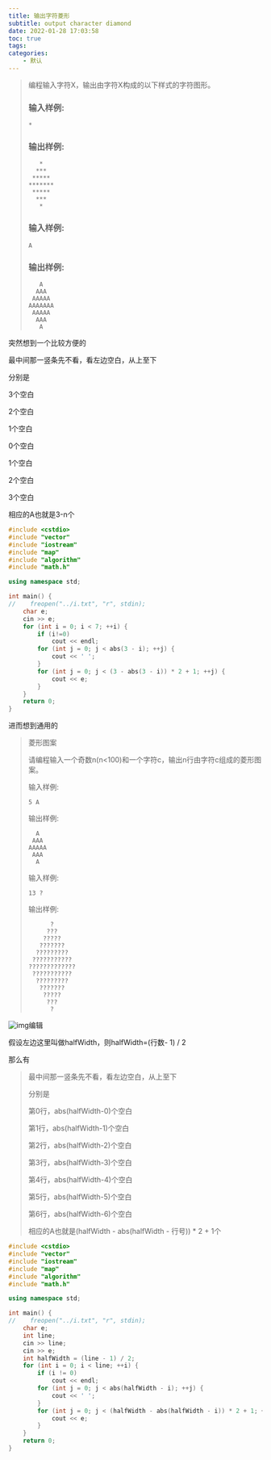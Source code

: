 ```yaml
---
title: 输出字符菱形
subtitle: output character diamond
date: 2022-01-28 17:03:58
toc: true
tags: 
categories: 
    - 默认
---
```


>  编程输入字符X，输出由字符X构成的以下样式的字符图形。
>
> ### 输入样例:
>
> ```
> *
> ```
>
> 
>
> ### 输出样例:
>
> ```
>    *
>   ***
>  *****
> *******
>  *****
>   ***
>    *
> ```
>
> 
>
> ### 输入样例:
>
> ```
> A
> ```
>
> 
>
> ### 输出样例:
>
> ```
>    A
>   AAA
>  AAAAA
> AAAAAAA
>  AAAAA
>   AAA
>    A
> ```
>
> 

突然想到一个比较方便的

最中间那一竖条先不看，看左边空白，从上至下

分别是

3个空白

2个空白

1个空白

0个空白

1个空白

2个空白

3个空白

相应的A也就是3-n个

```cpp
#include <cstdio>
#include "vector"
#include "iostream"
#include "map"
#include "algorithm"
#include "math.h"

using namespace std;

int main() {
//    freopen("../i.txt", "r", stdin);
    char e;
    cin >> e;
    for (int i = 0; i < 7; ++i) {
        if (i!=0)
            cout << endl;
        for (int j = 0; j < abs(3 - i); ++j) {
            cout << ' ';
        }
        for (int j = 0; j < (3 - abs(3 - i)) * 2 + 1; ++j) {
            cout << e;
        }
    }
    return 0;
}
```



 进而想到通用的

> 菱形图案
>
> 请编程输入一个奇数n(n<100)和一个字符c，输出n行由字符c组成的菱形图案。
>
> 输入样例:
>
> ```
> 5 A
> ```
>
> 
>
> 输出样例:
>
> ```
>   A
>  AAA
> AAAAA
>  AAA
>   A
> ```
>
> 
>
> 输入样例:
>
> ```
> 13 ?
> ```
>
> 
>
> 输出样例:
>
> ```
>       ?
>      ???
>     ?????
>    ???????
>   ?????????
>  ???????????
> ?????????????
>  ???????????
>   ?????????
>    ???????
>     ?????
>      ???
>       ?
> ```
>
> 

![img](https://raw.githubusercontent.com/james-curtis/james-curtis.github.io/static/images/97c2f43a62c24a3fada21a0f25db6c45.png)编辑
 

 假设左边这里叫做halfWidth，则halfWidth=(行数- 1) / 2

那么有

>  最中间那一竖条先不看，看左边空白，从上至下
>
> 分别是
>
> 第0行，abs(halfWidth-0)个空白
>
> 第1行，abs(halfWidth-1)个空白
>
> 第2行，abs(halfWidth-2)个空白
>
> 第3行，abs(halfWidth-3)个空白
>
> 第4行，abs(halfWidth-4)个空白
>
> 第5行，abs(halfWidth-5)个空白
>
> 第6行，abs(halfWidth-6)个空白
>
> 相应的A也就是(halfWidth - abs(halfWidth - 行号)) * 2 + 1个

```cpp
#include <cstdio>
#include "vector"
#include "iostream"
#include "map"
#include "algorithm"
#include "math.h"

using namespace std;

int main() {
//    freopen("../i.txt", "r", stdin);
    char e;
    int line;
    cin >> line;
    cin >> e;
    int halfWidth = (line - 1) / 2;
    for (int i = 0; i < line; ++i) {
        if (i != 0)
            cout << endl;
        for (int j = 0; j < abs(halfWidth - i); ++j) {
            cout << ' ';
        }
        for (int j = 0; j < (halfWidth - abs(halfWidth - i)) * 2 + 1; ++j) {
            cout << e;
        }
    }
    return 0;
}
```

